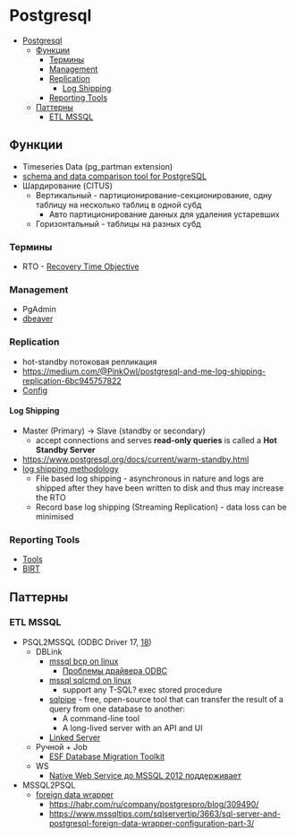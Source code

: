 # Postgresql

- [Postgresql](#postgresql)
  - [Функции](#функции)
    - [Термины](#термины)
    - [Management](#management)
    - [Replication](#replication)
      - [Log Shipping](#log-shipping)
    - [Reporting Tools](#reporting-tools)
  - [Паттерны](#паттерны)
    - [ETL MSSQL](#etl-mssql)

## Функции

- Timeseries Data (pg_partman extension)
- [schema and data comparison tool for PostgreSQL](https://www.postgrescompare.com/)
- Шардирование (CITUS)
  - Вертикальный - партиционирование-секционирование, одну таблицу на несколько таблиц в одной субд
    - Авто партиционирование данных для удаления устаревших
  - Горизонтальный - таблицы на разных субд


### Термины

- RTO - [Recovery Time Objective](https://en.wikipedia.org/wiki/Disaster_recovery#Recovery_Time_Objective)

### Management

- PgAdmin
- [dbeaver](https://dbeaver.io/)

### Replication

- hot-standby потоковая репликация
- https://medium.com/@PinkOwl/postgresql-and-me-log-shipping-replication-6bc945757822
- [Config](https://www.postgresql.org/docs/current/runtime-config-replication.html)

#### Log Shipping

- Master (Primary) -> Slave (standby or secondary) 
  - accept connections and serves **read-only queries** is called a **Hot Standby Server**
- https://www.postgresql.org/docs/current/warm-standby.html
- [log shipping methodology](https://medium.com/@PinkOwl/postgresql-and-me-log-shipping-replication-6bc945757822)
  - File based log shipping - asynchronous in nature and logs are shipped after they have been written to disk and thus may increase the RTO
  - Record base log shipping (Streaming Replication) - data loss can be minimised

### Reporting Tools

- [Tools](https://www.postgresql.org/download/products/5/)
- [BIRT](https://eclipse.github.io/birt-website/)

## Паттерны

### ETL MSSQL

- PSQL2MSSQL (ODBC Driver 17, [18](https://learn.microsoft.com/ru-ru/sql/connect/odbc/linux-mac/installing-the-microsoft-odbc-driver-for-sql-server?view=sql-server-ver16&tabs=alpine18-install%2Calpine17-install%2Cdebian8-install%2Credhat7-13-install%2Crhel7-offline))
  - DBLink
    - [mssql bcp on linux](https://docs.microsoft.com/ru-ru/sql/linux/sql-server-linux-migrate-bcp?view=sql-server-ver16)
      - [Проблемы драйвера ODBC](https://learn.microsoft.com/ru-ru/sql/connect/odbc/linux-mac/known-issues-in-this-version-of-the-driver?view=sql-server-ver16)
    - [mssql sqlcmd on linux](https://docs.microsoft.com/ru-ru/sql/linux/quickstart-install-connect-ubuntu?view=sql-server-ver16)
      - support any T-SQL? exec stored procedure
    - [sqlpipe](https://sqlpipe.com/transfer-data-from-postgresql-to-sql-server/) - free, open-source tool that can transfer the result of a query from one database to another:
      - A command-line tool
      - A long-lived server with an API and UI
    - [Linked Server](https://www.mssqltips.com/sqlservertip/3662/sql-server-and-postgresql-linked-server-configuration-part-2/)
  - Ручной + Job 
    - [ESF Database Migration Toolkit](https://www.dbsofts.com/articles/postgresql_to_sql_server/)
  - WS
    - [Native Web Service до MSSQL 2012 поддерживает](https://www.developer.com/database/creating-native-web-services-in-sql-server/)
- MSSQL2PSQL
  - [foreign data wrapper](https://guriysamarin.medium.com/how-to-transfer-data-from-ms-sql-to-postgresql-or-good-design-vs-speed-1baad5665309) 
    - https://habr.com/ru/company/postgrespro/blog/309490/
    - https://www.mssqltips.com/sqlservertip/3663/sql-server-and-postgresql-foreign-data-wrapper-configuration-part-3/
